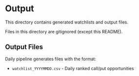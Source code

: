 # Output

This directory contains generated watchlists and output files.

Files in this directory are gitignored (except this README).

## Output Files

Daily pipeline generates files with the format:
- `watchlist_YYYYMMDD.csv` - Daily ranked call/put opportunities

